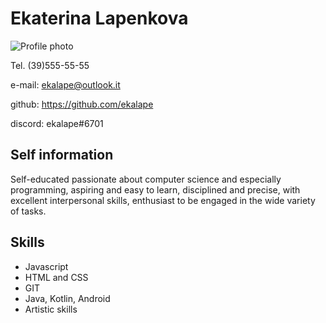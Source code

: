 # Ekaterina Lapenkova

<!-- link to be defined -->

![Profile photo](path)

Tel. (39)555-55-55

e-mail: ekalape@outlook.it

github: <https://github.com/ekalape>

discord: ekalape#6701

## Self information

Self-educated passionate about computer science and especially programming, aspiring and easy to learn, disciplined and precise, with excellent interpersonal skills, enthusiast to be engaged in the wide variety of tasks.

## Skills

- Javascript
- HTML and CSS
- GIT
- Java, Kotlin, Android
- Artistic skills
